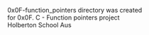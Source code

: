 0x0F-function_pointers directory was created  
for 0x0F. C - Function pointers project  
Holberton School Aus  

